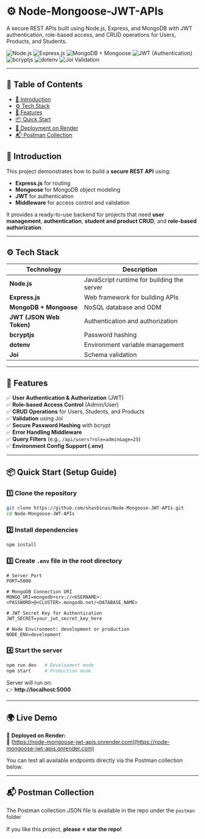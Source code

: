 # ⚙ Node-Mongoose-JWT-APIs

A secure REST APIs built using Node.js, Express, and MongoDB with JWT authentication, role-based access, and CRUD operations for Users, Products, and Students.

<div>
  <img src="https://img.shields.io/badge/-Node.js-339933?style=for-the-badge&logo=node.js&logoColor=white" alt="Node.js" />
  <img src="https://img.shields.io/badge/-Express.js-000000?style=for-the-badge&logo=express&logoColor=white" alt="Express.js" />
  <img src="https://img.shields.io/badge/-MongoDB-47A248?style=for-the-badge&logo=mongodb&logoColor=white" alt="MongoDB + Mongoose" />
  <img src="https://img.shields.io/badge/-JWT-000000?style=for-the-badge&logo=jsonwebtokens&logoColor=white" alt="JWT (Authentication)" />
  <img src="https://img.shields.io/badge/-bcryptjs-003366?style=for-the-badge&logo=security&logoColor=white" alt="bcryptjs" />
  <img src="https://img.shields.io/badge/-dotenv-009639?style=for-the-badge&logo=dotenv&logoColor=white" alt="dotenv" />
  <img src="https://img.shields.io/badge/-Joi-FFB703?style=for-the-badge&logo=javascript&logoColor=black" alt="Joi Validation" />
</div>


---

## 🧭 Table of Contents

- [📖 Introduction](#-introduction)
- [⚙ Tech Stack](#-tech-stack)
- [🔋 Features](#-features)
- [📦 Quick Start](#-quick-start)
- [🚀 Deployment on Render](#-deployment-on-render)
- [📬 Postman Collection](#-postman-collection)

## 📖 Introduction

This project demonstrates how to build a **secure REST API** using:
- **Express.js** for routing  
- **Mongoose** for MongoDB object modeling  
- **JWT** for authentication  
- **Middleware** for access control and validation  

It provides a ready-to-use backend for projects that need **user management**, **authentication**, **student and product CRUD**, and **role-based authorization**.

---

## ⚙ Tech Stack

| Technology | Description |
|-------------|-------------|
| **Node.js** | JavaScript runtime for building the server |
| **Express.js** | Web framework for building APIs |
| **MongoDB + Mongoose** | NoSQL database and ODM |
| **JWT (JSON Web Token)** | Authentication and authorization |
| **bcryptjs** | Password hashing |
| **dotenv** | Environment variable management |
| **Joi** | Schema validation |

---

## 🔋 Features

✅ **User Authentication & Authorization** (JWT)  
✅ **Role-based Access Control** (Admin/User)  
✅ **CRUD Operations** for Users, Students, and Products  
✅ **Validation** using Joi  
✅ **Secure Password Hashing** with bcrypt  
✅ **Error Handling Middleware**  
✅ **Query Filters** (e.g., `/api/users?role=admin&age=25`)  
✅ **Environment Config Support (.env)**  

---
## 📦 Quick Start (Setup Guide)

### 1️⃣ Clone the repository
```bash
git clone https://github.com/shasbinas/Node-Mongoose-JWT-APIs.git
cd Node-Mongoose-JWT-APIs
```

### 2️⃣ Install dependencies
```bash
npm install
```

### 3️⃣ Create `.env` file in the root directory
```env
# Server Port
PORT=5000

# MongoDB Connection URI
MONGO_URI=mongodb+srv://<USERNAME>:<PASSWORD>@<CLUSTER>.mongodb.net/<DATABASE_NAME>

# JWT Secret Key for Authentication
JWT_SECRET=your_jwt_secret_key_here

# Node Environment: development or production
NODE_ENV=development

```

### 4️⃣ Start the server
```bash
npm run dev   # Development mode
npm start     # Production mode
```

Server will run on:  
👉 **http://localhost:5000**

---


## 🌍 Live Demo

🚀 **Deployed on Render:**  
🔗 [https://node-mongoose-jwt-apis.onrender.com](https://node-mongoose-jwt-apis.onrender.com)

You can test all available endpoints directly via the Postman collection below.

---

## 📬 Postman Collection

The Postman collection JSON file is available in the repo under the `postman` folder


If you like this project, **please ⭐ star the repo!**